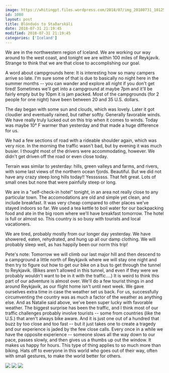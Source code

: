 ```yaml
---
image: https://whitingpt.files.wordpress.com/2018/07/img_20180731_101253234673619789428893.jpg
id: 1080
layout: post
title: Blönduós to Staðarskáli
date: 2018-07-31 21:19:45
modified: 2018-07-31 21:19:45
categories: ['Iceland']
---
```


We are in the northwestern region of Iceland. We are working our way around to the west coast, and tonight we are within 100 miles of Reykjavik. Strange to think that we are that close to accomplishing our goal.

A word about campgrounds here: It is interesting how so many campers arrive so late. I'm sure some of that is due to basically no night here in the summer months -- you can wander and explore all night if you don't get tired! Sometimes we'll get into a campground at maybe 7pm and it'll be fairly empty but by 10pm it is jam packed. Most of the campgrounds (for 2 people for one night) have been between 20 and 35 U.S. dollars.

The day began with some sun and clouds, which was lovely. Later it got cloudier and eventually rained, but rather softly. Generally favorable winds. We have really truly lucked out on this trip when it comes to winds. Today was maybe 10° F warmer than yesterday and that made a huge difference for us.

We had a few sections of road with a rideable shoulder again, which was very nice. In the morning the traffic wasn't bad, but by evening it was much busier. I thought most of the drivers were accommodating, however. We didn't get driven off the road or even close today.

Terrain was similar to yesterday: hills, green valleys and farms, and rivers, with some last views of the northern ocean fjords. Beautiful. But we did not have any crazy steep long hills today!! Yesssssss. That felt great. Lots of small ones but none that were painfully steep or long.

We are in a "self-check-in hotel" tonight, in an area not really close to any particular town. The accomodations are old and simple yet clean, and include breakfast. It was very cheap compared to other places we've stayed indoors so far. We used a tea kettle to boil water for our backpacking food and ate in the big room where we'll have breakfast tomorrow. The hotel is full or almost so. This country is so busy with tourists and local vacationers.

We are tired, probably mostly from our longer day yesterday. We have showered, eaten, rehydrated, and hung up all our damp clothing. We will probably sleep well, as has happily been our norm this trip!

Pete's note: Tomorrow we will climb our last major hill and then descend to a campground a little north of Reykjavik where we will stay one night and then try to figure out how to get our bike on a bus to get through the tunnel to Reykjavik. (Bikes aren't allowed in this tunnel, and even if they were we probably wouldn't want to be in it with the traffic....) It is weird to think this part of our adventure is almost over. We'll do a few tourist things in and around Reykjavik, as our flight home isn't until next week. We gave ourselves extra time in case the weather set us back. For us, successfully circumventing the country was as much a factor of the weather as anything else. And as Natalie said above, we've been super lucky with favorable weather. The biggest surprise has been the traffic, and I think most of our traffic challenges probably involve tourists -- some from countries (like the U.S.) that aren't always bike aware. And it is just one out of a hundred that buzz by too close and too fast -- but it just takes one to create a tragedy and our experience is jaded by the few close calls. Every once in a while we have the opposite experience -- someone slows all the way down to our pace, passes slowly, and then gives us a thumbs up out the window. It makes us happy for hours. This type of thing applies to so much more than biking. Hats off to everyone in this world who goes out of their way, often with small gestures, to make the world better for others.

![](https://whitingpt.files.wordpress.com/2018/07/img_20180731_0855114344639057011328391.jpg)
![](https://whitingpt.files.wordpress.com/2018/07/img_20180731_1218596681937855082028941.jpg)
![](https://whitingpt.files.wordpress.com/2018/07/img_20180731_190446_7561327201162207059290.jpg)
